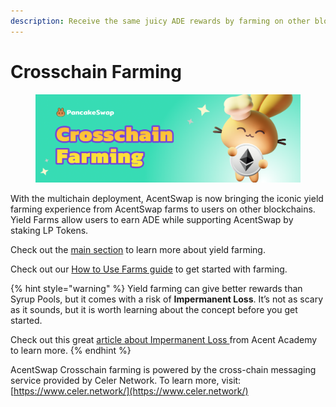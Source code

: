 ```yaml
---
description: Receive the same juicy ADE rewards by farming on other blockchains
---
```


# Crosschain Farming

<figure><img src="../../../.gitbook/assets/image (9).png" alt=""><figcaption></figcaption></figure>

With the multichain deployment, AcentSwap is now bringing the iconic yield farming experience from AcentSwap farms to users on other blockchains. Yield Farms allow users to earn ADE while supporting AcentSwap by staking LP Tokens.

Check out the [main section](../) to learn more about yield farming.

Check out our [How to Use Farms guide](https://docs.pancakeswap.finance/products/yield-farming/how-to-use-farms) to get started with farming.

{% hint style="warning" %}
Yield farming can give better rewards than Syrup Pools, but it comes with a risk of **Impermanent Loss**. It’s not as scary as it sounds, but it is worth learning about the concept before you get started.

Check out this great [article about Impermanent Loss ](https://academy.binance.com/en/articles/impermanent-loss-explained)from Acent Academy to learn more.
{% endhint %}

AcentSwap Crosschain farming is powered by the cross-chain messaging service provided by Celer Network. To learn more, visit: [https://www.celer.network/](https://www.celer.network/)
